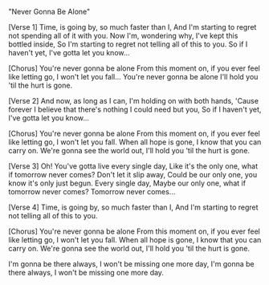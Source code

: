 "Never Gonna Be Alone"

[Verse 1]
Time, is going by, so much faster than I,
And I'm starting to regret not spending all of it with you.
Now I'm, wondering why, I've kept this bottled inside,
So I'm starting to regret not telling all of this to you.
So if I haven't yet, I've gotta let you know...

[Chorus]
You're never gonna be alone
From this moment on, if you ever feel like letting go,
I won't let you fall...
You're never gonna be alone
I'll hold you 'til the hurt is gone.

[Verse 2]
And now, as long as I can, I'm holding on with both hands,
'Cause forever I believe that there's nothing I could need but you,
So if I haven't yet, I've gotta let you know...

[Chorus]
You're never gonna be alone
From this moment on, if you ever feel like letting go,
I won't let you fall.
When all hope is gone, I know that you can carry on.
We're gonna see the world out,
I'll hold you 'til the hurt is gone.

[Verse 3]
Oh!
You've gotta live every single day,
Like it's the only one, what if tomorrow never comes?
Don't let it slip away,
Could be our only one, you know it's only just begun.
Every single day,
Maybe our only one, what if tomorrow never comes?
Tomorrow never comes...

[Verse 4]
Time, is going by, so much faster than I,
And I'm starting to regret not telling all of this to you.

[Chorus]
You're never gonna be alone
From this moment on, if you ever feel like letting go,
I won't let you fall.
When all hope is gone, I know that you can carry on.
We're gonna see the world out,
I'll hold you 'til the hurt is gone.

I'm gonna be there always,
I won't be missing one more day,
I'm gonna be there always,
I won't be missing one more day.
